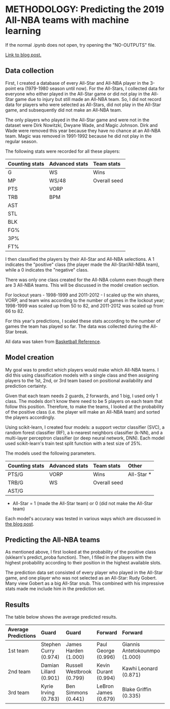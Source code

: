 # METHODOLOGY: Predicting the 2019 All-NBA teams with machine learning

If the normal .ipynb does not open, try opening the "NO-OUTPUTS" file.

[Link to blog post.](https://dribbleanalytics.blogspot.com/2019/03/ml-all-nba-predict.html)

## Data collection

First, I created a database of every All-Star and All-NBA player in the 3-point era (1979-1980 season until now). For the All-Stars, I collected data for everyone who either played in the All-Star game or did not play in the All-Star game due to injury but still made an All-NBA team. So, I did not record data for players who were selected as All-Stars, did not play in the All-Star game, and subsequently did not make an All-NBA team.

The only players who played in the All-Star game and were not in the dataset were Dirk Nowitzki, Dwyane Wade, and Magic Johnson. Dirk and Wade were removed this year because they have no chance at an All-NBA team. Magic was removed in 1991-1992 because he did not play in the regular season.

The following stats were recorded for all these players:

|Counting stats|Advanced stats|Team stats|
:--|:--|:--|
|G|WS|Wins|
|MP|WS/48|Overall seed|
|PTS|VORP||
|TRB|BPM||
|AST|||
|STL|||
|BLK|||
|FG%|||
|3P%|||
|FT%|||

I then classified the players by their All-Star and All-NBA selections. A 1 indicates the "positive" class (the player made the All-Star/All-NBA team), while a 0 indicates the "negative" class.

There was only one class created for the All-NBA column even though there are 3 All-NBA teams. This will be discussed in the model creation section.

For lockout years - 1998-1999 and 2011-2012 - I scaled up the win shares, VORP, and team wins according to the number of games in the lockout year; 1998-1999 was scaled up from 50 to 82, and 2011-2012 was scaled up from 66 to 82.

For this year's predictions, I scaled these stats according to the number of games the team has played so far. The data was collected during the All-Star break.

All data was taken from [Basketball Reference](http://basketball-reference.com/).

## Model creation

My goal was to predict which players would make which All-NBA teams. I did this using classification models with a single class and then assigning players to the 1st, 2nd, or 3rd team based on positional availability and prediction certainty. 

Given that each team needs 2 guards, 2 forwards, and 1 big, I used only 1 class. The models don't know there need to be 5 players on each team that follow this position. Therefore, to make the teams, I looked at the probability of the positive class (i.e. the player will make an All-NBA team) and sorted the players accordingly.

Using scikit-learn, I created four models: a support vector classifier (SVC), a random forest classifier (RF), a k-nearest neighbors classifier (k-NN), and a multi-layer perceptron classifier (or deep neural network, DNN). Each model used scikit-learn's train test split function with a test size of 25%.

The models used the following parameters.

|Counting stats|Advanced stats|Team stats|Other|
:--|:--|:--|:--|
|PTS/G|VORP|Wins|All-Star *|
|TRB/G|WS|Overall seed||
|AST/G||||

* All-Star = 1 (made the All-Star team) or 0 (did not make the All-Star team)

Each model's accuracy was tested in various ways which are discussed in [the blog post](https://dribbleanalytics.blogspot.com/2019/02/ml-all-nba-predict.html).

## Predicting the All-NBA teams

As mentioned above, I first looked at the probability of the positive class (sklearn's predict_proba function). Then, I filled in the players with the highest probability according to their position in the highest available slots.

The prediction data set consisted of every player who played in the All-Star game, and one player who was not selected as an All-Star: Rudy Gobert. Many view Gobert as a big All-Star snub. This combined with his impressive stats made me include him in the prediction set.

## Results

The table below shows the average predicted results.

|Average Predictions|Guard|Guard|Forward|Forward|Center|
:--|:--|:--|:--|:--|:--|
|1st team|Stephen Curry (0.974)|James Harden (1.000)|Paul George (0.996)|Giannis Antetokounmpo (1.000)|Nikola Jokic (0.939)|
|2nd team|Damian Lillard (0.901)|Russell Westbrook (0.799)|Kevin Durant (0.994)|Kawhi Leonard (0.871)|Joel Embiid (0.919)|
|3rd team|Kyrie Irving (0.783)|Ben Simmons (0.441)|LeBron James (0.679)|Blake Griffin (0.335)|Rudy Gobert (0.863)|
